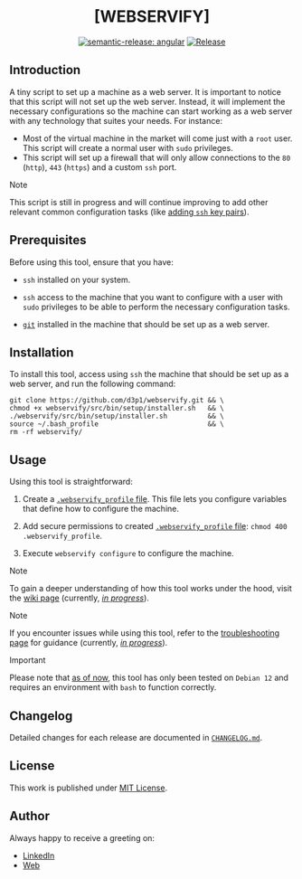 <div align=center>

# [WEBSERVIFY]

[![semantic-release: angular](https://img.shields.io/badge/semantic--release-angular-e10079?logo=semantic-release)](https://github.com/semantic-release/semantic-release)
[![Release](https://github.com/d3p1/webservify/actions/workflows/release.yml/badge.svg)](https://github.com/d3p1/webservify/actions/workflows/release.yml)

</div>

## Introduction

A tiny script to set up a machine as a web server. It is important to notice that this script will not set up the web server. Instead, it will implement the necessary configurations so the machine can start working as a web server with any technology that suites your needs. For instance:

- Most of the virtual machine in the market will come just with a `root` user. This script will create a normal user with `sudo` privileges.
- This script will set up a firewall that will only allow connections to the `80` (`http`), `443` (`https`) and a custom `ssh` port.

> [!NOTE]
> This script is still in progress and will continue improving to add other relevant common configuration tasks (like [adding `ssh` key pairs](https://github.com/d3p1/webservify/issues/5)).

## Prerequisites

Before using this tool, ensure that you have:

- `ssh` installed on your system.

- `ssh` access to the machine that you want to configure with a user with `sudo` privileges to be able to perform the necessary configuration tasks.

- [`git`](https://git-scm.com/) installed in the machine that should be set up as a web server.

## Installation

To install this tool, access using `ssh` the machine that should be set up as a web server, and run the following command:

```shell
git clone https://github.com/d3p1/webservify.git && \
chmod +x webservify/src/bin/setup/installer.sh   && \
./webservify/src/bin/setup/installer.sh          && \
source ~/.bash_profile                           && \
rm -rf webservify/
```

## Usage

Using this tool is straightforward:

1. Create a [`.webservify_profile` file](https://github.com/d3p1/webservify/blob/main/src/bin/etc/.webservify_profile.sample). This file lets you configure variables that define how to configure the machine.

2. Add secure permissions to created [`.webservify_profile` file](https://github.com/d3p1/webservify/blob/main/src/bin/etc/.webservify_profile.sample): `chmod 400 .webservify_profile`.

3. Execute `webservify configure` to configure the machine.

> [!NOTE]
> To gain a deeper understanding of how this tool works under the hood, visit the [wiki page](https://github.com/d3p1/webservify/wiki) (currently, [_in progress_](https://github.com/d3p1/webservify/issues/4)).

> [!NOTE]
> If you encounter issues while using this tool, refer to the [troubleshooting page](https://github.com/d3p1/webservify/wiki/%5B8%5D-Troubleshooting) for guidance (currently, [_in progress_](https://github.com/d3p1/webservify/issues/4)).

> [!IMPORTANT]
> Please note that [as of now](https://github.com/d3p1/webservify/issues/3), this tool has only been tested on `Debian 12` and requires an environment with `bash` to function correctly.

## Changelog

Detailed changes for each release are documented in [`CHANGELOG.md`](./CHANGELOG.md).

## License

This work is published under [MIT License](./LICENSE).

## Author

Always happy to receive a greeting on:

- [LinkedIn](https://www.linkedin.com/in/cristian-marcelo-de-picciotto/) 
- [Web](https://d3p1.dev/)
